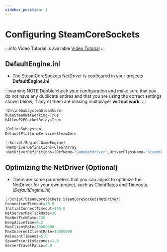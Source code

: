 ```yaml
---
sidebar_position: 1
---
```


# Configuring SteamCoreSockets

:::info Video Tutorial is available
[Video Tutorial](../videos/configuring_multiplayer.mdx)
:::

## DefaultEngine.ini
- The SteamCoreSockets NetDriver is configured in your projects **DefaultEngine.ini**

:::warning NOTE
Double check your configuration and make sure that you do not have any duplicate entires and that you are using the correct settings shown below, if any of them are missing multiplayer **will not work**.
:::

```cpp
[OnlineSubsystemSteamCore]
bUseSteamNetworking=True
bAllowP2PPacketRelay=True

[OnlineSubsystem]
DefaultPlatformService=SteamCore

[/Script/Engine.GameEngine]
!NetDriverDefinitions=ClearArray
+NetDriverDefinitions=(DefName="GameNetDriver",DriverClassName="SteamCoreSockets.SteamCoreSocketsNetDriver",DriverClassNameFallback="/Script/OnlineSubsystemUtils.IpNetDriver")
```

## Optimizing the NetDriver (Optional)
- There are some parameters that you can adjust to optimize the NetDriver for your own project, such as ClientRates and Timeouts. (*DefaultEngine.ini*)

```cpp
[/Script/SteamCoreSockets.SteamCoreSocketsNetDriver]
ConnectionTimeout=80.0
InitialConnectTimeout=120.0
NetServerMaxTickRate=30
MaxNetTickRate=120
KeepAliveTime=0.2
MaxClientRate=10000000
MaxInternetClientRate=10000000
RelevantTimeout=5.0
SpawnPrioritySeconds=1.0
ServerTravelPause=4.0
```